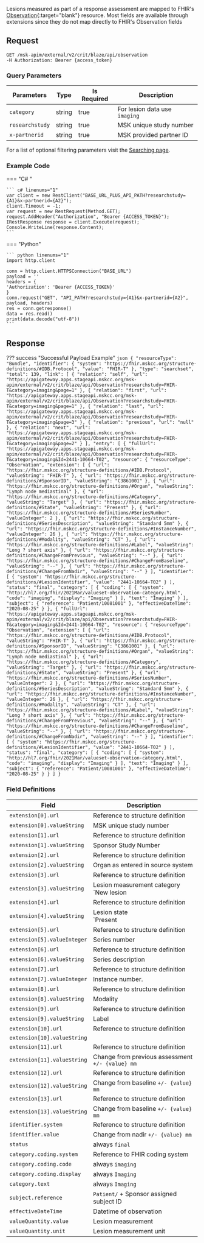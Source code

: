 Lesions measured as part of a response assessment are mapped to FHIR's [Observation](https://hl7.org/fhir/2021Mar/observation.html){:target="blank"} resource. Most fields are available through extensions since they do not map directly to FHIR's Observation fields

## Request
```
GET /msk-apim/external/v2/crit/blaze/api/observation
-H Authorization: Bearer {access_token} 
```
### Query Parameters
| Parameters      | Type   | Is Required | Description                   |
| --------------- | ------ | ----------- | ----------------------------- |
| `category`      | string | true        | For lesion data use `imaging` |
| `researchstudy` | string | true        | MSK unique study number       |
| `x-partnerid`   | string | true        | MSK provided partner ID       |

For a list of optional filtering parameters visit the [Searching page](/searching).

### Example Code

=== "C# "

    ``` c# linenums="1"
    var client = new RestClient("BASE_URL_PLUS_API_PATH?researchstudy={A1}&x-partnerid={A2}");
    client.Timeout = -1;
    var request = new RestRequest(Method.GET);
    request.AddHeader("Authorization", "Bearer {ACCESS_TOKEN}");
    IRestResponse response = client.Execute(request);
    Console.WriteLine(response.Content);
    ```

=== "Python"

    ``` python linenums="1"
    import http.client

    conn = http.client.HTTPSConnection("BASE_URL")
    payload = ''
    headers = {
    'Authorization': 'Bearer {ACCESS_TOKEN}'
    }
    conn.request("GET", "API_PATH?researchstudy={A1}&x-partnerid={A2}", payload, headers)
    res = conn.getresponse()
    data = res.read()
    print(data.decode("utf-8"))
    ```

## Response

??? success "Successful Payload Example"
    ```json
        {
        "resourceType": "Bundle",
        "identifier": {
            "system": "https://fhir.mskcc.org/structure-definitions/#IDB.Protocol",
            "value": "FHIR-T"
        },
        "type": "searchset",
        "total": 139,
        "link": [
            {
            "relation": "self",
            "url": "https://apigateway.apps.stageapi.mskcc.org/msk-apim/external/v2/crit/blaze/api/Observation?researchstudy=FHIR-T&category=imaging&page=1"
            },
            {
            "relation": "first",
            "url": "https://apigateway.apps.stageapi.mskcc.org/msk-apim/external/v2/crit/blaze/api/Observation?researchstudy=FHIR-T&category=imaging&page=1"
            },
            {
            "relation": "last",
            "url": "https://apigateway.apps.stageapi.mskcc.org/msk-apim/external/v2/crit/blaze/api/Observation?researchstudy=FHIR-T&category=imaging&page=3"
            },
            {
            "relation": "previous",
            "url": "null"
            },
            {
            "relation": "next",
            "url": "https://apigateway.apps.stageapi.mskcc.org/msk-apim/external/v2/crit/blaze/api/Observation?researchstudy=FHIR-T&category=imaging&page=2"
            }
        ],
        "entry": [
            {
            "fullUrl": "https://apigateway.apps.stageapi.mskcc.org/msk-apim/external/v2/crit/blaze/api/Observation?researchstudy=FHIR-T&category=imaging&Id=2441-10664-T02",
            "resource": {
                "resourceType": "Observation",
                "extension": [
                {
                    "url": "https://fhir.mskcc.org/structure-definitions/#IDB.Protocol",
                    "valueString": "FHIR-T"
                },
                {
                    "url": "https://fhir.mskcc.org/structure-definitions/#SponsorID",
                    "valueString": "C3861001"
                },
                {
                    "url": "https://fhir.mskcc.org/structure-definitions/#Organ",
                    "valueString": "Lymph node mediastinal"
                },
                {
                    "url": "https://fhir.mskcc.org/structure-definitions/#Category",
                    "valueString": "Target"
                },
                {
                    "url": "https://fhir.mskcc.org/structure-definitions/#State",
                    "valueString": "Present"
                },
                {
                    "url": "https://fhir.mskcc.org/structure-definitions/#SeriesNumber",
                    "valueInteger": 2
                },
                {
                    "url": "https://fhir.mskcc.org/structure-definitions/#SeriesDescription",
                    "valueString": "Standard 5mm"
                },
                {
                    "url": "https://fhir.mskcc.org/structure-definitions/#InstanceNumber",
                    "valueInteger": 26
                },
                {
                    "url": "https://fhir.mskcc.org/structure-definitions/#Modality",
                    "valueString": "CT"
                },
                {
                    "url": "https://fhir.mskcc.org/structure-definitions/#Label",
                    "valueString": "Long ? short axis"
                },
                {
                    "url": "https://fhir.mskcc.org/structure-definitions/#ChangeFromPrevious",
                    "valueString": "--"
                },
                {
                    "url": "https://fhir.mskcc.org/structure-definitions/#ChangeFromBaseline",
                    "valueString": "--"
                },
                {
                    "url": "https://fhir.mskcc.org/structure-definitions/#ChangeFromNadir",
                    "valueString": "--"
                }
                ],
                "identifier": [
                {
                    "system": "https://fhir.mskcc.org/structure-definitions/#LesionIdentifier",
                    "value": "2441-10664-T02"
                }
                ],
                "status": "final",
                "category": [
                {
                    "coding": [
                    {
                        "system": "http://hl7.org/fhir/2021Mar/valueset-observation-category.html",
                        "code": "imaging",
                        "display": "Imaging"
                    }
                    ],
                    "text": "Imaging"
                }
                ],
                "subject": {
                "reference": "Patient/10081001"
                },
                "effectiveDateTime": "2020-08-25"
            }
            },
            {
            "fullUrl": "https://apigateway.apps.stageapi.mskcc.org/msk-apim/external/v2/crit/blaze/api/Observation?researchstudy=FHIR-T&category=imaging&Id=2441-10664-T02",
            "resource": {
                "resourceType": "Observation",
                "extension": [
                {
                    "url": "https://fhir.mskcc.org/structure-definitions/#IDB.Protocol",
                    "valueString": "FHIR-T"
                },
                {
                    "url": "https://fhir.mskcc.org/structure-definitions/#SponsorID",
                    "valueString": "C3861001"
                },
                {
                    "url": "https://fhir.mskcc.org/structure-definitions/#Organ",
                    "valueString": "Lymph node mediastinal"
                },
                {
                    "url": "https://fhir.mskcc.org/structure-definitions/#Category",
                    "valueString": "Target"
                },
                {
                    "url": "https://fhir.mskcc.org/structure-definitions/#State",
                    "valueString": "Present"
                },
                {
                    "url": "https://fhir.mskcc.org/structure-definitions/#SeriesNumber",
                    "valueInteger": 2
                },
                {
                    "url": "https://fhir.mskcc.org/structure-definitions/#SeriesDescription",
                    "valueString": "Standard 5mm"
                },
                {
                    "url": "https://fhir.mskcc.org/structure-definitions/#InstanceNumber",
                    "valueInteger": 26
                },
                {
                    "url": "https://fhir.mskcc.org/structure-definitions/#Modality",
                    "valueString": "CT"
                },
                {
                    "url": "https://fhir.mskcc.org/structure-definitions/#Label",
                    "valueString": "Long ? short axis"
                },
                {
                    "url": "https://fhir.mskcc.org/structure-definitions/#ChangeFromPrevious",
                    "valueString": "--"
                },
                {
                    "url": "https://fhir.mskcc.org/structure-definitions/#ChangeFromBaseline",
                    "valueString": "--"
                },
                {
                    "url": "https://fhir.mskcc.org/structure-definitions/#ChangeFromNadir",
                    "valueString": "--"
                }
                ],
                "identifier": [
                {
                    "system": "https://fhir.mskcc.org/structure-definitions/#LesionIdentifier",
                    "value": "2441-10664-T02"
                }
                ],
                "status": "final",
                "category": [
                {
                    "coding": [
                    {
                        "system": "http://hl7.org/fhir/2021Mar/valueset-observation-category.html",
                        "code": "imaging",
                        "display": "Imaging"
                    }
                    ],
                    "text": "Imaging"
                }
                ],
                "subject": {
                "reference": "Patient/10081001"
                },
                "effectiveDateTime": "2020-08-25"
            }
            }
        ]
    }
    ```

### Field Definitions

| Field                                      | Description                                              |
| -------------------------------------------| -------------------------------------------              |
| `extension[0].url`                         | Reference to structure definition                        |
| `extension[0].valueString`                 | MSK unique study number                                  |
| `extension[1].url`                         | Reference to structure definition                        |
| `extension[1].valueString`                 | Sponsor Study Number                                     |
| `extension[2].url`                         | Reference to structure definition                        |
| `extension[2].valueString`                 | Organ as entered in source system                        |
| `extension[3].url`                         | Reference to structure definition                        |
| `extension[3].valueString`                 | Lesion measurement category `New lesion | Non-target | Target` |
| `extension[4].url`                         | Reference to structure definition                        |
| `extension[4].valueString`                 | Lesion state <br/> `Present | Defined | Stable/Improved | Disappeared | Undefined | Uneqv. prog. | Not evaluable | Not assessed | Too small` |                      
| `extension[5].url`                         | Reference to structure definition                        |
| `extension[5].valueInteger`                | Series number <br/>                                      |
| `extension[6].url`                         | Reference to structure definition                        |
| `extension[6].valueString`                 | Series description <br/>                                 |
| `extension[7].url`                         | Reference to structure definition                        |
| `extension[7].valueInteger`                | Instance number. <br/>                                   |   
| `extension[8].url`                         | Reference to structure definition                        |
| `extension[8].valueString`                 | Modality                                                 |
| `extension[9].url`                         | Reference to structure definition                        |
| `extension[9].valueString`                 | Label                                                    |
| `extension[10].url`                        | Reference to structure definition                        |
| `extension[10].valueString`                |                                                          |
| `extension[11].url`                        | Reference to structure definition                        |
| `extension[11].valueString`                | Change from previous assessment `+/- {value} mm`         |
| `extension[12].url`                        | Reference to structure definition                        |
| `extension[12].valueString`                | Change from baseline `+/- {value} mm`                    |
| `extension[13].url`                        | Reference to structure definition                        |
| `extension[13].valueString`                | Change from baseline `+/- {value} mm`                    |
| `identifier.system`                        | Reference to structure definition                        |
| `identifier.value`                         | Change from nadir `+/- {value} mm`                       |
| `status`                                   | always `final`                                           |
| `category.coding.system`                   | Reference to FHIR coding system                          |
| `category.coding.code`                     | always `imaging`                                         |
| `category.coding.display`                  | always `Imaging`                                         |
| `category.text`                            | always `Imaging`                                         |
| `subject.reference`                        | `Patient/` + Sponsor assigned subject ID                 |
| `effectiveDateTime`                        | Datetime of observation                                  |
| `valueQuantity.value`                      | Lesion measurement                                       |
| `valueQuantity.unit`                       | Lesion measurement unit                                  |
